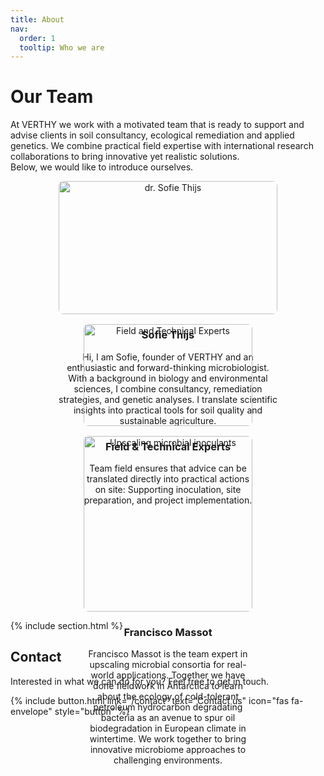 ```yaml
---
title: About
nav:
  order: 1
  tooltip: Who we are
---
```


# Our Team

At VERTHY we work with a motivated team that is ready to support and advise clients in soil consultancy, ecological remediation and applied genetics. We combine practical field expertise with international research collaborations to bring innovative yet realistic solutions.  
Below, we would like to introduce ourselves.  

<div style="display: flex; justify-content: center; gap: 1rem; flex-wrap: wrap;">

  <div style="flex: 1 1 350px; max-width: 350px; text-align: center;">
    <img src="/VERTHY/images/grass.jpg" alt="dr. Sofie Thijs" style="width:100%; height:auto; border-radius:8px;">
    <h3>Sofie Thijs</h3>
    <p>Hi, I am Sofie, founder of VERTHY and an enthusiastic and forward-thinking microbiologist. With a background in biology and environmental sciences, I combine consultancy, remediation strategies, and genetic analyses. I translate scientific insights into practical tools for soil quality and sustainable agriculture.</p>
  </div>

  <div style="flex: 1 1 270px; max-width: 270px; text-align: center;">
    <img src="/VERTHY/images/20250718_105058-zoomed.jpg" alt="Field and Technical Experts" style="width:100%; height:auto; border-radius:8px;">
    <h3>Field & Technical Experts</h3>
    <p>Team field ensures that advice can be translated directly into practical actions on site: Supporting inoculation, site preparation, and project implementation. </p>
  </div>

  <div style="flex: 1 1 270px; max-width: 270px; text-align: center;">
    <img src="/VERTHY/images/reactor.png" alt="Upscaling microbial inoculants" style="width:100%; height:auto; border-radius:8px;">
    <h3>Francisco Massot</h3>
    <p>Francisco Massot is the team expert in upscaling microbial consortia for real-world applications. Together we have done fieldwork in Antarctica to learn about the ecology of cold-tolerant petroleum hydrocarbon degradating bacteria as an avenue to spur oil biodegradation in European climate in wintertime. We work together to bring innovative microbiome approaches to challenging environments.</p>
  </div>

</div>

{% include section.html %}

## Contact

Interested in what we can do for you? Feel free to get in touch.

{% include button.html 
   link="/contact" 
   text="Contact us" 
   icon="fas fa-envelope" 
   style="button" %}
